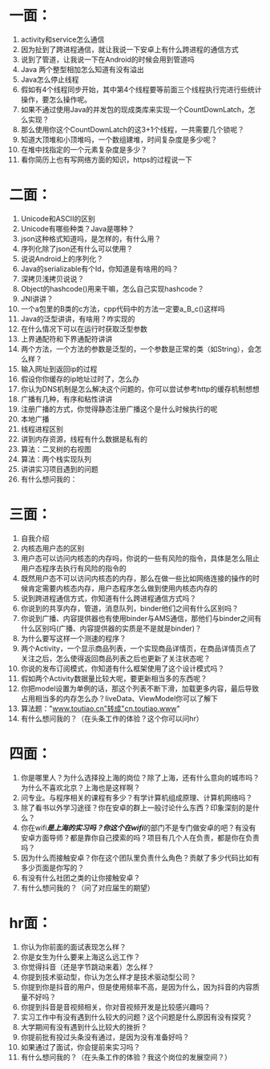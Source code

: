 # 一面：
1. activity和service怎么通信
2. 因为扯到了跨进程通信，就让我说一下安卓上有什么跨进程的通信方式
3. 说到了管道，让我说一下在Android的时候会用到管道吗
4. Java 两个整型相加怎么知道有没有溢出
5. Java怎么停止线程
6. 假如有4个线程同步开始，其中第4个线程要等前面三个线程执行完进行些统计操作，要怎么操作呢。
7. 如果不通过使用Java的并发包的现成类库来实现一个CountDownLatch，怎么实现？
8. 那么使用你这个CountDownLatch的这3+1个线程，一共需要几个锁呢？
9. 知道大顶堆和小顶堆吗，一个数组建堆，时间复杂度是多少呢？
10. 在堆中找指定的一个元素复杂度是多少？
11. 看你简历上也有写网络方面的知识，https的过程说一下
# 二面：
1. Unicode和ASCII的区别
2. Unicode有哪些种类？Java是哪种？
3. json这种格式知道吗，是怎样的，有什么用？
4. 序列化除了json还有什么可以使用？
5. 说说Android上的序列化？
6. Java的serializable有个Id，你知道是有啥用的吗？
7. 深拷贝浅拷贝说说？
8. Object的hashcode()用来干嘛，怎么自己实现hashcode？
9. JNI讲讲？
10. 一个a包里的B类的c方法，cpp代码中的方法一定要a_B_c()这样吗
11. Java的泛型讲讲，有啥用？咋实现的
12. 在什么情况下可以在运行时获取泛型参数
13. 上界通配符和下界通配符讲讲
14. 两个方法，一个方法的参数是泛型的，一个参数是正常的类（如String），会怎么样？
15. 输入网址到返回ip的过程
16. 假设你你缓存的ip地址过时了，怎么办
17. 你认为DNS机制是怎么解决这个问题的，你可以尝试参考http的缓存机制想想
18. 广播有几种，有序和粘性讲讲
19. 注册广播的方式，你觉得静态注册广播这个是什么时候执行的呢
20. 本地广播
21. 线程进程区别
22. 讲到内存资源，线程有什么数据是私有的
23. 算法：二叉树的右视图
24. 算法：两个栈实现队列
25. 讲讲实习项目遇到的问题
26. 有什么想问我的：
# 三面：
1. 自我介绍
2. 内核态用户态的区别
3. 用户态可以访问内核态的内存吗，你说的一些有风险的指令，具体是怎么阻止用户态程序去执行有风险的指令的
4. 既然用户态不可以访问内核态的内存，那么在做一些比如网络连接的操作的时候肯定需要内核态内存，用户态程序怎么做到使用内核态内存的
5. 说到跨进程通信方式，你知道有什么跨进程通信方式吗？
6. 你说到的共享内存，管道，消息队列，binder他们之间有什么区别吗？
7. 你说到广播、内容提供器也有使用binder与AMS通信，那他们与binder之间有什么区别吗(广播、内容提供器的实质是不是就是binder)？
8. 为什么要写这样一个测速的程序？
9. 两个Activity，一个显示商品列表，一个实现商品详情页，在商品详情页点了关注之后，怎么使得返回商品列表之后也更新了关注状态呢？
10. 你说的发布订阅模式，你知道有什么框架使用了这个设计模式吗？
11. 假如两个Activity数据量比较大呢，要更新相当多的东西呢？
12. 你把model设置为单例的话，那这个列表不断下滑，加载更多内容，最后导致占用相当多的内存怎么办？liveData、ViewModel你可以了解下
13. 算法题："www.toutiao.cn"转成"cn.toutiao.www"
14. 有什么想问我的？（在头条工作的体验？这个你可以问hr）
# 四面：
1. 你是哪里人？为什么选择投上海的岗位？除了上海，还有什么意向的城市吗？为什么不喜欢北京？上海也是这样啊？
2. 问专业。与程序相关的课程有多少？有学计算机组成原理、计算机网络吗？
3. 除了看书以外学习途径？你在安卓的群上一般讨论什么东西？印象深刻的是什么？
4. 你在wifi***是上海的实习吗？你这个在wifi***的部门不是专门做安卓的吧？有没有安卓方面导师？都是靠你自己摸索的吗？项目有几个人在负责，都是你在负责吗？
5. 因为什么而接触安卓？你在这个团队里负责什么角色？贡献了多少代码比如有多少页面是你写的？
6. 有没有什么社团之类的让你接触安卓？
7. 有什么想问我的？（问了对应届生的期望）
# hr面：
1. 你认为你前面的面试表现怎么样？
2. 你是女生为什么要来上海这么远工作？
3. 你觉得抖音（还是字节跳动来着）怎么样？
4. 你提到技术驱动型，你认为怎么样才是技术驱动型公司？
5. 你提到你是抖音的用户，但是使用频率不高，是因为什么，因为抖音的内容质量不好吗？
6. 你提到抖音是音视频相关，你对音视频开发是比较感兴趣吗？
7. 实习工作中有没有遇到什么较大的问题？这个问题是什么原因有没有探究？
8. 大学期间有没有遇到什么比较大的挫折？
9. 你提前批有投过头条没有通过，是因为没有准备好吗？
10. 如果通过了面试，你会提前来实习吗？
11. 有什么想问我的？（在头条工作的体验？我这个岗位的发展空间？）